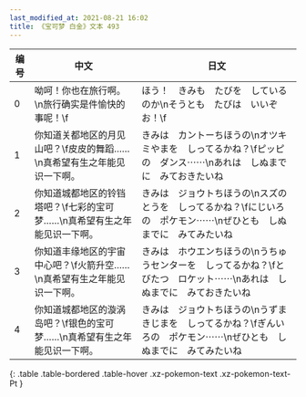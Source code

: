 ```yaml
---
last_modified_at: 2021-08-21 16:02
title: 《宝可梦 白金》文本 493
---
```

| 编号 | 中文 | 日文 |
| ---- | ---- | ---- |
| 0 | 呦呵！你也在旅行啊。\n旅行确实是件愉快的事呢！\f | ほう！　きみも　たびを　しているのか\nそうとも　たびは　いいぞお！\f |
| 1 | 你知道关都地区的月见山吧？\f皮皮的舞蹈……\n真希望有生之年能见识一下啊。 | きみは　カントーちほうの\nオツキミやまを　しってるかね？\fピッピの　ダンス⋯⋯\nあれは　しぬまでに　みておきたいね |
| 2 | 你知道城都地区的铃铛塔吧？\f七彩的宝可梦……\n真希望有生之年能见识一下啊。 | きみは　ジョウトちほうの\nスズのとうを　しってるかね？\fにじいろの　ポケモン⋯⋯\nぜひとも　しぬまでに　みてみたいね |
| 3 | 你知道丰缘地区的宇宙中心吧？\f火箭升空……\n真希望有生之年能见识一下啊。 | きみは　ホウエンちほうの\nうちゅうセンターを　しってるかね？\fとびたつ　ロケット⋯⋯\nあれは　しぬまでに　みておきたいね |
| 4 | 你知道城都地区的漩涡岛吧？\f银色的宝可梦……\n真希望有生之年能见识一下啊。 | きみは　ジョウトちほうの\nうずまきじまを　しってるかね？\fぎんいろの　ポケモン⋯⋯\nぜひとも　しぬまでに　みてみたいね |
{: .table .table-bordered .table-hover .xz-pokemon-text .xz-pokemon-text-Pt }